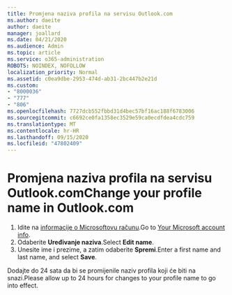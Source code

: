 ```yaml
---
title: Promjena naziva profila na servisu Outlook.com
ms.author: daeite
author: daeite
manager: joallard
ms.date: 04/21/2020
ms.audience: Admin
ms.topic: article
ms.service: o365-administration
ROBOTS: NOINDEX, NOFOLLOW
localization_priority: Normal
ms.assetid: c0ea9dbe-2953-474d-ab31-2bc447b2e21d
ms.custom:
- "8000036"
- "777"
- "806"
ms.openlocfilehash: 7727dcb552fbbd31d4bec57bf16ac188f6783006
ms.sourcegitcommit: c6692ce0fa1358ec3529e59ca0ecdfdea4cdc759
ms.translationtype: MT
ms.contentlocale: hr-HR
ms.lasthandoff: 09/15/2020
ms.locfileid: "47802409"
---
```

# <a name="change-your-profile-name-in-outlookcom"></a><span data-ttu-id="23953-102">Promjena naziva profila na servisu Outlook.com</span><span class="sxs-lookup"><span data-stu-id="23953-102">Change your profile name in Outlook.com</span></span>

1. <span data-ttu-id="23953-103">Idite na [informacije o Microsoftovu računu](https://go.microsoft.com/fwlink/p/?linkid=860841).</span><span class="sxs-lookup"><span data-stu-id="23953-103">Go to [Your Microsoft account info](https://go.microsoft.com/fwlink/p/?linkid=860841).</span></span>
2. <span data-ttu-id="23953-104">Odaberite **Uređivanje naziva**.</span><span class="sxs-lookup"><span data-stu-id="23953-104">Select **Edit name**.</span></span>
3. <span data-ttu-id="23953-105">Unesite ime i prezime, a zatim odaberite **Spremi**.</span><span class="sxs-lookup"><span data-stu-id="23953-105">Enter a first name and last name, and select **Save**.</span></span>

<span data-ttu-id="23953-106">Dodajte do 24 sata da bi se promijenile naziv profila koji će biti na snazi.</span><span class="sxs-lookup"><span data-stu-id="23953-106">Please allow up to 24 hours for changes to your profile name to go into effect.</span></span>